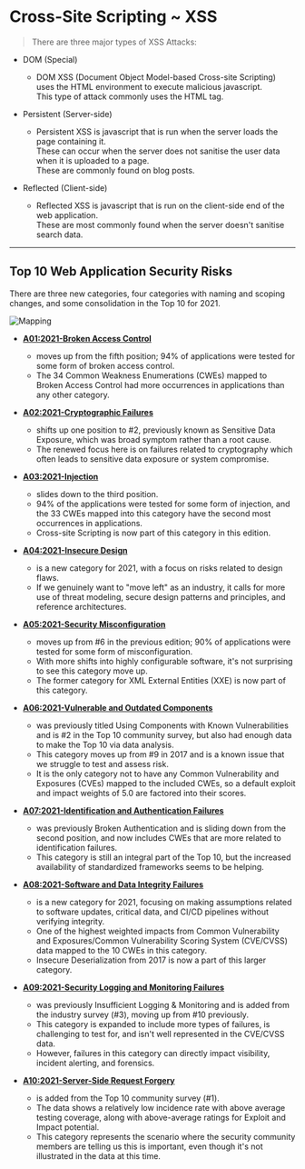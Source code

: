 # Cross-Site Scripting ~ XSS

> There are three major types of XSS Attacks:
- DOM (Special)
  - DOM XSS (Document Object Model-based Cross-site Scripting) uses the HTML environment to execute malicious javascript. <br> This type of attack commonly uses the <script></script> HTML tag.

- Persistent (Server-side)
  - Persistent XSS is javascript that is run when the server loads the page containing it. <br> These can occur when the server does not sanitise the user data when it is uploaded to a page. <br> These are commonly found on blog posts. 

- Reflected (Client-side)
  - Reflected XSS is javascript that is run on the client-side end of the web application. <br> These are most commonly found when the server doesn't sanitise search data. 

---


## Top 10 Web Application Security Risks

There are three new categories, four categories with naming and scoping changes, and some consolidation in the Top 10 for 2021.

![Mapping](https://github.com/OWASP/www-project-top-ten/blob/master/assets/images/mapping.png)

- [**A01:2021-Broken Access Control**](https://owasp.org/Top10/A01_2021-Broken_Access_Control/) 
  - moves up from the fifth position; 94% of applications were tested for some form of broken access control. 
  - The 34 Common Weakness Enumerations (CWEs) mapped to Broken Access Control had more occurrences in applications than any other category.

- [**A02:2021-Cryptographic Failures**](https://owasp.org/Top10/A02_2021-Cryptographic_Failures/) 
  - shifts up one position to #2, previously known as Sensitive Data Exposure, which was broad symptom rather than a root cause. 
  - The renewed focus here is on failures related to cryptography which often leads to sensitive data exposure or system compromise.

- [**A03:2021-Injection**](https://owasp.org/Top10/A03_2021-Injection/) 
  - slides down to the third position.  
  - 94% of the applications were tested for some form of injection, and the 33 CWEs mapped into this category have the second most occurrences in applications. 
  - Cross-site Scripting is now part of this category in this edition.

- [**A04:2021-Insecure Design**](https://owasp.org/Top10/A04_2021-Insecure_Design/) 
  - is a new category for 2021, with a focus on risks related to design flaws. 
  - If we genuinely want to "move left" as an industry, it calls for more use of threat modeling, secure design patterns and principles, and reference architectures.

- [**A05:2021-Security Misconfiguration**](https://owasp.org/Top10/A05_2021-Security_Misconfiguration/) 
  - moves up from #6 in the previous edition; 90% of applications were tested for some form of misconfiguration. 
  - With more shifts into highly configurable software, it's not surprising to see this category move up. 
  - The former category for XML External Entities (XXE) is now part of this category.

- [**A06:2021-Vulnerable and Outdated Components**](https://owasp.org/Top10/A06_2021-Vulnerable_and_Outdated_Components/) 
  - was previously titled Using Components with Known Vulnerabilities and is #2 in the Top 10 community survey, but also had enough data to make the Top 10 via data analysis. 
  - This category moves up from #9 in 2017 and is a known issue that we struggle to test and assess risk. 
  - It is the only category not to have any Common Vulnerability and Exposures (CVEs) mapped to the included CWEs, so a default exploit and impact weights of 5.0 are factored into their scores.

- [**A07:2021-Identification and Authentication Failures**](https://owasp.org/Top10/A07_2021-Identification_and_Authentication_Failures/) 
  - was previously Broken Authentication and is sliding down from the second position, and now includes CWEs that are more related to identification failures. 
  - This category is still an integral part of the Top 10, but the increased availability of standardized frameworks seems to be helping.

- [**A08:2021-Software and Data Integrity Failures**](https://owasp.org/Top10/A08_2021-Software_and_Data_Integrity_Failures/) 
  - is a new category for 2021, focusing on making assumptions related to software updates, critical data, and CI/CD pipelines without verifying integrity.
  - One of the highest weighted impacts from Common Vulnerability and Exposures/Common Vulnerability Scoring System (CVE/CVSS) data mapped to the 10 CWEs in this category. 
  - Insecure Deserialization from 2017 is now a part of this larger category.

- [**A09:2021-Security Logging and Monitoring Failures**](https://owasp.org/Top10/A09_2021-Security_Logging_and_Monitoring_Failures/) 
  - was previously Insufficient Logging & Monitoring and is added from the industry survey (#3), moving up from #10 previously. 
  - This category is expanded to include more types of failures, is challenging to test for, and isn't well represented in the CVE/CVSS data. 
  - However, failures in this category can directly impact visibility, incident alerting, and forensics.

- [**A10:2021-Server-Side Request Forgery**](https://owasp.org/Top10/A10_2021-Server-Side_Request_Forgery_%28SSRF%29/) 
  - is added from the Top 10 community survey (#1). 
  - The data shows a relatively low incidence rate with above average testing coverage, along with above-average ratings for Exploit and Impact potential.
  -  This category represents the scenario where the security community members are telling us this is important, even though it's not illustrated in the data at this time.
